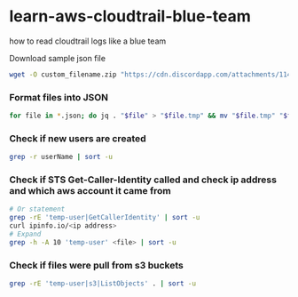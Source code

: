# learn-aws-cloudtrail-blue-team
how to read cloudtrail logs like a blue team

Download sample json file
```bash
wget -O custom_filename.zip "https://cdn.discordapp.com/attachments/1145109454346522654/1146038520868245526/INCIDENT-3252.zip?ex=677084cb&is=676f334b&hm=a0addc7846dc7c7886c1c863b690e78134173f867f44887e58e014e767edb675"
```

### Format files into JSON
```bash
for file in *.json; do jq . "$file" > "$file.tmp" && mv "$file.tmp" "$file"; done
```
### Check if new users are created
```bash
grep -r userName | sort -u
```
### Check if STS Get-Caller-Identity called and check ip address and which aws account it came from
```bash
# Or statement
grep -rE 'temp-user|GetCallerIdentity' | sort -u
curl ipinfo.io/<ip address>
# Expand 
grep -h -A 10 'temp-user' <file> | sort -u
```
### Check if files were pull from s3 buckets
```bash
grep -rE 'temp-user|s3|ListObjects' . | sort -u
```


